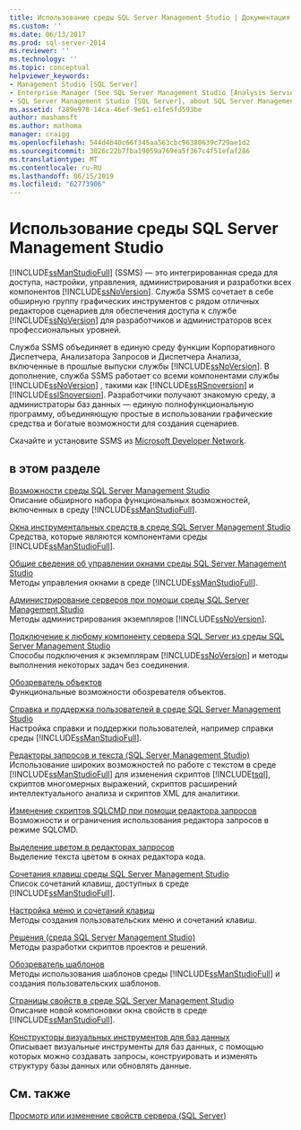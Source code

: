 ```yaml
---
title: Использование среды SQL Server Management Studio | Документация Майкрософт
ms.custom: ''
ms.date: 06/13/2017
ms.prod: sql-server-2014
ms.reviewer: ''
ms.technology: ''
ms.topic: conceptual
helpviewer_keywords:
- Management Studio [SQL Server]
- Enterprise Manager (See SQL Server Management Studio [Analysis Services])
- SQL Server Management Studio [SQL Server], about SQL Server Management Studio
ms.assetid: f289e978-14ca-46ef-9e61-e1fe5fd593be
author: mashamsft
ms.author: mathoma
manager: craigg
ms.openlocfilehash: 544d4b40c66f345aa563cbc96380639c729ae1d2
ms.sourcegitcommit: 3026c22b7fba19059a769ea5f367c4f51efaf286
ms.translationtype: MT
ms.contentlocale: ru-RU
ms.lasthandoff: 06/15/2019
ms.locfileid: "62773906"
---
```

# <a name="use-sql-server-management-studio"></a>Использование среды SQL Server Management Studio
  [!INCLUDE[ssManStudioFull](../includes/ssmanstudiofull-md.md)] (SSMS) — это интегрированная среда для доступа, настройки, управления, администрирования и разработки всех компонентов [!INCLUDE[ssNoVersion](../includes/ssnoversion-md.md)]. Служба SSMS сочетает в себе обширную группу графических инструментов с рядом отличных редакторов сценариев для обеспечения доступа к службе [!INCLUDE[ssNoVersion](../includes/ssnoversion-md.md)] для разработчиков и администраторов всех профессиональных уровней.  
  
 Служба SSMS объединяет в единую среду функции Корпоративного Диспетчера, Анализатора Запросов и Диспетчера Анализа, включенные в прошлые выпуски службы [!INCLUDE[ssNoVersion](../includes/ssnoversion-md.md)]. В дополнение, служба SSMS работает со всеми компонентами службы [!INCLUDE[ssNoVersion](../includes/ssnoversion-md.md)] , такими как [!INCLUDE[ssRSnoversion](../includes/ssrsnoversion-md.md)] и [!INCLUDE[ssISnoversion](../includes/ssisnoversion-md.md)]. Разработчики получают знакомую среду, а администраторы баз данных — единую полнофункциональную программу, объединяющую простые в использовании графические средства и богатые возможности для создания сценариев.  
  
 Скачайте и установите SSMS из [Microsoft Developer Network](https://msdn.microsoft.com/library/dn434042.aspx).  
  
## <a name="in-this-section"></a>в этом разделе  
 [Возможности среды SQL Server Management Studio](features-in-sql-server-management-studio.md)  
 Описание обширного набора функциональных возможностей, включенных в среду [!INCLUDE[ssManStudioFull](../includes/ssmanstudiofull-md.md)].  
  
 [Окна инструментальных средств в среде SQL Server Management Studio](../ssms/tool-windows-in-sql-server-management-studio.md)  
 Средства, которые являются компонентами среды [!INCLUDE[ssManStudioFull](../includes/ssmanstudiofull-md.md)].  
  
 [Общие сведения об управлении окнами среды SQL Server Management Studio](../ssms/understand-sql-server-management-studio-windows-management.md)  
 Методы управления окнами в среде [!INCLUDE[ssManStudioFull](../includes/ssmanstudiofull-md.md)].  
  
 [Администрирование серверов при помощи среды SQL Server Management Studio](../ssms/administer-servers-with-sql-server-management-studio.md)  
 Методы администрирования экземпляров [!INCLUDE[ssNoVersion](../includes/ssnoversion-md.md)].  
  
 [Подключение к любому компоненту сервера SQL Server из среды SQL Server Management Studio](../ssms/f1-help/connect-to-any-sql-server-component-from-sql-server-management-studio.md)  
 Способы подключения к экземплярам [!INCLUDE[ssNoVersion](../includes/ssnoversion-md.md)] и методы выполнения некоторых задач без соединения.  
  
 [Обозреватель объектов](../ssms/object/object-explorer.md)  
 Функциональные возможности обозревателя объектов.  
  
 [Справка и поддержка пользователей в среде SQL Server Management Studio](../ssms/user-assistance-in-sql-server-management-studio.md)  
 Настройка справки и поддержки пользователей, например справки среды [!INCLUDE[ssManStudioFull](../includes/ssmanstudiofull-md.md)].  
  
 [Редакторы запросов и текста (SQL Server Management Studio)](../relational-databases/scripting/query-and-text-editors-sql-server-management-studio.md)  
 Использование широких возможностей по работе с текстом в среде [!INCLUDE[ssManStudioFull](../includes/ssmanstudiofull-md.md)] для изменения скриптов [!INCLUDE[tsql](../includes/tsql-md.md)], скриптов многомерных выражений, скриптов расширений интеллектуального анализа и скриптов XML для аналитики.  
  
 [Изменение скриптов SQLCMD при помощи редактора запросов](../relational-databases/scripting/edit-sqlcmd-scripts-with-query-editor.md)  
 Возможности и ограничения использования редактора запросов в режиме SQLCMD.  
  
 [Выделение цветом в редакторах запросов](../relational-databases/scripting/color-coding-in-query-editors.md)  
 Выделение текста цветом в окнах редактора кода.  
  
 [Сочетания клавиш среды SQL Server Management Studio](../ssms/sql-server-management-studio-keyboard-shortcuts.md)  
 Список сочетаний клавиш, доступных в среде [!INCLUDE[ssManStudioFull](../includes/ssmanstudiofull-md.md)].  
  
 [Настройка меню и сочетаний клавиш](../ssms/customize-menus-and-shortcut-keys.md)  
 Методы создания пользовательских меню и сочетаний клавиш.  
  
 [Решения (среда SQL Server Management Studio)](../ssms/solution/solutions-sql-server-management-studio.md)  
 Методы разработки скриптов проектов и решений.  
  
 [Обозреватель шаблонов](../ssms/template/template-explorer.md)  
 Методы использования шаблонов среды [!INCLUDE[ssManStudioFull](../includes/ssmanstudiofull-md.md)] и создания пользовательских шаблонов.  
  
 [Страницы свойств в среде SQL Server Management Studio](../ssms/property-pages-in-sql-server-management-studio.md)  
 Описание новой компоновки окна свойств в среде [!INCLUDE[ssManStudioFull](../includes/ssmanstudiofull-md.md)].  
  
 [Конструкторы визуальных инструментов для баз данных](../ssms/visual-db-tools/visual-database-tool-designers.md)  
 Описывает визуальные инструменты для баз данных, с помощью которых можно создавать запросы, конструировать и изменять структуру базы данных или обновлять данные.  
  
## <a name="see-also"></a>См. также  
 [Просмотр или изменение свойств сервера (SQL Server)](configure-windows/view-or-change-server-properties-sql-server.md)  
  
  
